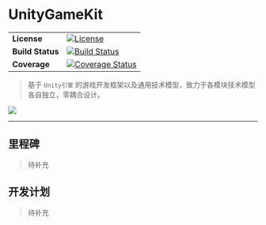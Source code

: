 # UnityGameKit

|   |   |
|---   |---   |
| **License** | [![License](http://img.shields.io/badge/Licence-MIT-brightgreen.svg)](LICENSE) |
| **Build Status** | [![Build Status](https://www.travis-ci.org/Rootjhon/UnityGameKit.svg?branch=master)](https://www.travis-ci.org/Rootjhon/UnityGameKit) |
| **Coverage** | [![Coverage Status](https://coveralls.io/repos/github/Rootjhon/UnityGameKit/badge.svg)](https://coveralls.io/github/Rootjhon/UnityGameKit) |



> 基于 `Unity引擎` 的游戏开发框架以及通用技术模型，致力于各模块技术模型各自独立，零耦合设计。


![](https://i.imgur.com/cRjxXQw.jpg)


----

## 里程碑

> 待补充


## 开发计划

> 待补充

